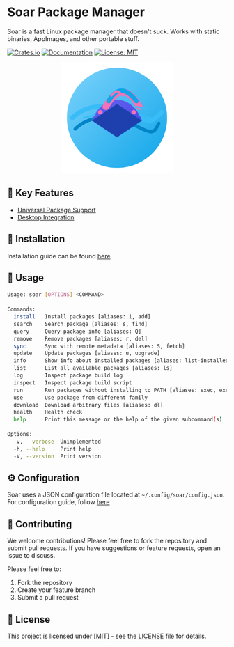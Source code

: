 # Soar Package Manager

Soar is a fast Linux package manager that doesn't suck. Works with static binaries, AppImages, and other portable stuff.

[![Crates.io](https://img.shields.io/crates/v/soar-cli)](https://crates.io/crates/soar-cli)
[![Documentation](https://img.shields.io/badge/docs-soar.qaidvoid.dev-blue)](https://soar.qaidvoid.dev)
[![License: MIT](https://img.shields.io/badge/License-MIT-yellow.svg)](https://opensource.org/licenses/MIT)

<p align="center">
    <img src="icons/hicolor/scalable/apps/soar.svg" alt="soar" width="256"/>
</p>

## 🌟 Key Features
- [Universal Package Support](https://soar.qaidvoid.dev/#universal-package-support)
- [Desktop Integration](https://soar.qaidvoid.dev/#desktop-integration)

## 🔧 Installation
Installation guide can be found [here](https://soar.qaidvoid.dev/installation.html)

## 🎯 Usage

```sh
Usage: soar [OPTIONS] <COMMAND>

Commands:
  install   Install packages [aliases: i, add]
  search    Search package [aliases: s, find]
  query     Query package info [aliases: Q]
  remove    Remove packages [aliases: r, del]
  sync      Sync with remote metadata [aliases: S, fetch]
  update    Update packages [aliases: u, upgrade]
  info      Show info about installed packages [aliases: list-installed]
  list      List all available packages [aliases: ls]
  log       Inspect package build log
  inspect   Inspect package build script
  run       Run packages without installing to PATH [aliases: exec, execute]
  use       Use package from different family
  download  Download arbitrary files [aliases: dl]
  health    Health check
  help      Print this message or the help of the given subcommand(s)

Options:
  -v, --verbose  Unimplemented
  -h, --help     Print help
  -V, --version  Print version
```

## ⚙️ Configuration

Soar uses a JSON configuration file located at `~/.config/soar/config.json`.
For configuration guide, follow [here](https://soar.qaidvoid.dev/configuration.html)

## 🤝 Contributing

We welcome contributions! Please feel free to fork the repository and submit
pull requests. If you have suggestions or feature requests, open an issue to
discuss.

Please feel free to:
1. Fork the repository
2. Create your feature branch
3. Submit a pull request

## 📝 License

This project is licensed under [MIT] - see the [LICENSE](LICENSE) file for details.
